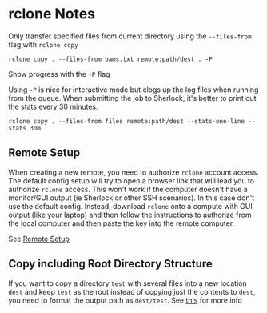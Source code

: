 # rclone Notes
Only transfer specified files from current directory using the `--files-from` flag with `rclone copy`
```
rclone copy . --files-from bams.txt remote:path/dest . -P
```
Show progress with the `-P` flag

Using `-P` is nice for interactive mode but clogs up the log files when running from the queue.
When submitting the job to Sherlock, it's better to print out the stats every 30 minutes.
```
rclone copy . --files-from files remote:path/dest --stats-one-line --stats 30m
```

## Remote Setup
When creating a new remote, you need to authorize `rclone` account access. The default config setup
will try to open a browser link that will lead you to authorize `rclone` access. This won't work if the computer
doesn't have a monitor/GUI output (ie Sherlock or other SSH scenarios). In this case don't use the default config.
Instead, download `rclone` onto a compute with GUI output (like your laptop) and then follow the instructions to
authorize from the local computer and then paste the key into the remote computer.

See [Remote Setup](https://rclone.org/remote_setup/)


## Copy including Root Directory Structure
If you want to copy a directory `test` with several files into a new location `dest` and keep `test` as the root instead of
copying just the contents to `dest`, you need to format the output path as `dest/test`. See [this](https://github.com/rclone/rclone/issues/1228)
for more info
